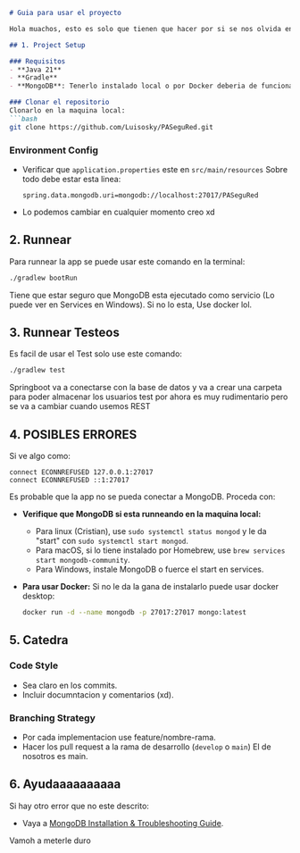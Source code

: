 ```markdown
# Guia para usar el proyecto

Hola muachos, esto es solo que tienen que hacer por si se nos olvida en algun momento el como hacer funcionar el proyecto en un maquina

## 1. Project Setup

### Requisitos
- **Java 21**
- **Gradle**
- **MongoDB**: Tenerlo instalado local o por Docker deberia de funcionar tambien

### Clonar el repositorio
Clonarlo en la maquina local:
```bash
git clone https://github.com/Luisosky/PASeguRed.git
```


### Environment Config
- Verificar que `application.properties` este en `src/main/resources` Sobre todo debe estar esta linea:
  ```properties
  spring.data.mongodb.uri=mongodb://localhost:27017/PASeguRed
  ```
- Lo podemos cambiar en cualquier momento creo xd

## 2. Runnear

Para runnear la app se puede usar este comando en la terminal:
```bash
./gradlew bootRun
```
Tiene que estar seguro que MongoDB esta ejecutado como servicio (Lo puede ver en Services en Windows). Si no lo esta, Use docker lol.

## 3. Runnear Testeos

Es facil de usar el Test solo use este comando:
```bash
./gradlew test
```
Springboot va a conectarse con la base de datos y va a crear una carpeta para poder almacenar los usuarios test por ahora es muy rudimentario pero se va a cambiar cuando usemos REST

## 4. POSIBLES ERRORES

Si ve algo como:
```
connect ECONNREFUSED 127.0.0.1:27017
connect ECONNREFUSED ::1:27017
```
Es probable que la app no se pueda conectar a MongoDB. Proceda con:
- **Verifique que MongoDB si esta runneando en la maquina local:**  
  - Para linux (Cristian), use `sudo systemctl status mongod` y le da "start" con `sudo systemctl start mongod`.
  - Para macOS, si lo tiene instalado por Homebrew, use `brew services start mongodb-community`.
  - Para Windows, instale MongoDB o fuerce el start en services.
  
- **Para usar Docker:** Si no le da la gana de instalarlo puede usar docker desktop:
  ```bash
  docker run -d --name mongodb -p 27017:27017 mongo:latest
  ```


## 5. Catedra 

### Code Style
- Sea claro en los commits.
- Incluir documntacion y comentarios (xd).

### Branching Strategy
- Por cada implementacion use feature/nombre-rama.
- Hacer los pull request a la rama de desarrollo (`develop` o `main`) El de nosotros es main.

## 6. Ayudaaaaaaaaaa

Si hay otro error que no este descrito:
- Vaya a [MongoDB Installation & Troubleshooting Guide](README-mongodb-installation.md).

Vamoh a meterle duro
```
```
